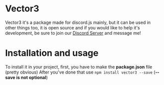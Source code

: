 # Vector3
Vector3 it's a package made for discord.js mainly, but it can be used in other things too, it is open source and if you would like to help it's development, be sure to join our [Discord Server](https://discord.gg/hMNX8g9) and message me!

# Installation and usage

To install it in your project, first, you have to make the **package.json** file (pretty obvious)
After you've done that use
`npm install vector3 --save` (**--save is not optional**)
